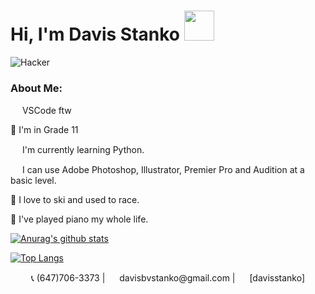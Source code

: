 # Hi, I'm Davis Stanko <img height="48" width="48" src="https://raw.githubusercontent.com/sciencepal/sciencepal/master/assets/Hi.gif" />
![Hacker](https://media1.tenor.com/images/02e672703fda926c6b1aabac0853dad4/tenor.gif?itemid=3899102)

### About Me:

<img height="15" width="15" src="https://simpleicons.org/icons/visualstudiocode.svg" /> VSCode ftw

🏫 I'm in Grade 11

<img height="15" width="15" src="https://simpleicons.org/icons/python.svg" /> I'm currently learning Python.

<img height="15" width="15" src="https://simpleicons.org/icons/adobe.svg" /> I can use Adobe Photoshop, Illustrator, Premier Pro and Audition at a basic level.

🎿 I love to ski and used to race.

🎹 I've played piano my whole life.

[![Anurag's github stats](https://github-readme-stats.vercel.app/api?username=davisstanko)](https://github.com/davisstanko/github-readme-stats&count_private=true&show_icons=true)

[![Top Langs](https://github-readme-stats.vercel.app/api/top-langs/?username=davisstanko&langs_count=10&layout=compact)](https://github.com/davisstanko/github-readme-stats)

<p align="center">📞 (647)706-3373 | <img height="15" width="15" src="https://simpleicons.org/icons/gmail.svg" /> davisbvstanko@gmail.com | <img height="15" width="15" src="https://simpleicons.org/icons/instagram.svg" /> [davisstanko] </p>

[davisstanko]: https://instagram.com/davisstanko
